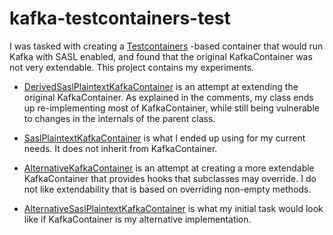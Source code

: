 # kafka-testcontainers-test

I was tasked with creating a [Testcontainers](https://www.testcontainers.org/) -based container that would
run Kafka with SASL enabled, and found that the original KafkaContainer
was not very extendable. This project contains my experiments.

* [DerivedSaslPlaintextKafkaContainer](./src/main/java/no/shhsoft/kafka/DerivedSaslPlaintextKafkaContainer.java)
  is an attempt at extending the original KafkaContainer. As explained
  in the comments, my class ends up re-implementing most of
  KafkaContainer, while still being vulnerable to changes in the
  internals of the parent class.

* [SaslPlaintextKafkaContainer](./src/main/java/no/shhsoft/kafka/SaslPlaintextKafkaContainer.java)
  is what I ended up using for my current needs. It does not inherit
  from KafkaContainer.

* [AlternativeKafkaContainer](./src/main/java/no/shhsoft/kafka/AlternativeKafkaContainer.java)
  is an attempt at creating a more extendable KafkaContainer that
  provides hooks that subclasses may override. I do not like
  extendability that is based on overriding non-empty methods.

* [AlternativeSaslPlaintextKafkaContainer](./src/main/java/no/shhsoft/kafka/AlternativeSaslPlaintextKafkaContainer.java)
  is what my initial task would look like if KafkaContainer is
  my alternative implementation.

